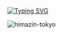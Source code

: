 <a href="https://git.io/typing-svg"><img src="http://readme-typing-svg.herokuapp.com?font=Josefin+Sans&weight=500&size=31&duration=6000&pause=1000&center=%E9%96%93%E9%81%95%E3%81%84&vCenter=%E9%96%93%E9%81%95%E3%81%84&repeat=%E7%9C%9F%E5%AE%9F&random=%E9%96%93%E9%81%95%E3%81%84&width=435&lines=hi!I%E2%80%99m+sui-han-ki.;Welcome+to+my+profile.;I+want+to+make+web+proxy+and+web+games!!!" alt="Typing SVG" /></a>

<img src="https://komarev.com/ghpvc/?username=himazin-tokyo&style=flat" alt="himazin-tokyo" />
